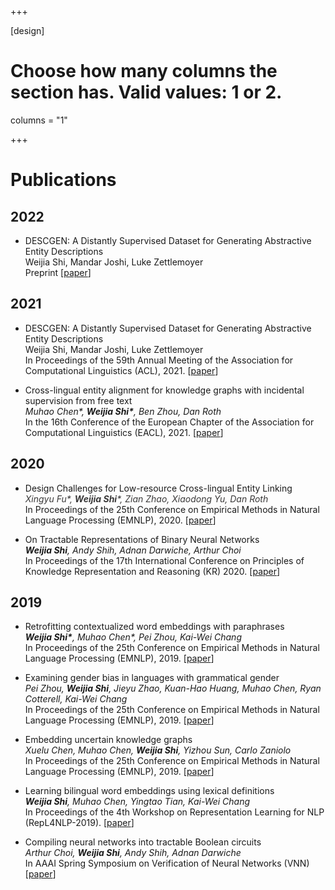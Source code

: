 +++

[design]
  # Choose how many columns the section has. Valid values: 1 or 2.
  columns = "1"
  
+++

# Publications
## 2022
* DESCGEN: A Distantly Supervised Dataset for Generating Abstractive Entity Descriptions \
Weijia Shi, Mandar Joshi, Luke Zettlemoyer \
Preprint [[paper](https://arxiv.org/pdf/2205.13792.pdf)]

## 2021
* DESCGEN: A Distantly Supervised Dataset for Generating Abstractive Entity Descriptions \
Weijia Shi, Mandar Joshi, Luke Zettlemoyer \
In Proceedings of the 59th Annual Meeting of the Association for Computational Linguistics (ACL), 2021. 
[[paper](https://aclanthology.org/2021.acl-long.35.pdf)]

* Cross-lingual entity alignment for knowledge graphs with incidental supervision from free text \
*Muhao Chen\*, __Weijia Shi\*__, Ben Zhou, Dan Roth* \
In the 16th Conference of the European Chapter of the Association for Computational Linguistics (EACL), 2021.
[[paper](https://aclanthology.org/2021.eacl-main.53.pdf)]

## 2020
* Design Challenges for Low-resource Cross-lingual Entity Linking \
<span style="color:3A3939"> *Xingyu Fu\*, __Weijia Shi__\*, Zian Zhao, Xiaodong Yu, Dan Roth* </span> \
In Proceedings of the 25th Conference on Empirical Methods in Natural Language Processing (EMNLP), 2020.
[[paper](https://arxiv.org/abs/2005.00692)]

* On Tractable Representations of Binary Neural Networks \
*__Weijia Shi__, Andy Shih, Adnan Darwiche, Arthur Choi* \
In Proceedings of the 17th International Conference on Principles of Knowledge Representation and Reasoning (KR) 2020.
[[paper](https://arxiv.org/abs/2004.02082)]



## 2019
* Retrofitting contextualized word embeddings with paraphrases \
*__Weijia Shi\*__, Muhao Chen\*, Pei Zhou, Kai-Wei Chang* \
In Proceedings of the 25th Conference on Empirical Methods in Natural Language Processing (EMNLP), 2019.
[[paper](https://arxiv.org/abs/1909.09700)]

* Examining gender bias in languages with grammatical gender \
*Pei Zhou, __Weijia Shi__, Jieyu Zhao, Kuan-Hao Huang, Muhao Chen, Ryan Cotterell, Kai-Wei Chang* \
In Proceedings of the 25th Conference on Empirical Methods in Natural Language Processing (EMNLP), 2019.
[[paper](https://arxiv.org/abs/1909.02224)]

* Embedding uncertain knowledge graphs \
*Xuelu Chen, Muhao Chen, __Weijia Shi__, Yizhou Sun, Carlo Zaniolo* \
In Proceedings of the 25th Conference on Empirical Methods in Natural Language Processing (EMNLP), 2019.
[[paper](https://arxiv.org/abs/1909.09700)]

* Learning bilingual word embeddings using lexical definitions \
*__Weijia Shi__, Muhao Chen, Yingtao Tian, Kai-Wei Chang* \
In Proceedings of the 4th Workshop on Representation Learning for NLP (RepL4NLP-2019).
[[paper](https://arxiv.org/abs/1906.08939)]

* Compiling neural networks into tractable Boolean circuits \
*Arthur Choi, __Weijia Shi__, Andy Shih, Adnan Darwiche* \
In AAAI Spring Symposium on Verification of Neural Networks (VNN)	
[[paper](https://www-cs.stanford.edu/~andyshih/assets/pdf/CSSDvnn19.pdf)]






